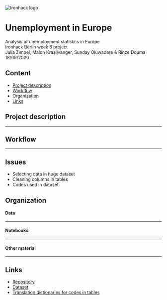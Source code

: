 ![Ironhack logo](https://i.imgur.com/1QgrNNw.png)

# Unemployment in Europe

Analysis of unemployment statistics in Europe
<br>Ironhack Berlin week 6 project
<br>Julia Zimpel, Malon Kraaijvanger, Sunday Oluwadare & Rinze Douma
<br>18/09/2020

## Content
- [Project description](#Project-description)
- [Workflow](#Workflow)
- [Organization](#Organization)
- [Links](#Links)

## Project description

***

## Workflow
***

## Issues
- Selecting data in huge dataset
- Cleaning columns in tables
- Codes used in dataset

## Organization

#### Data
***

#### Notebooks
***

#### Other material
***

## Links
- [Repository](https://github.com/therinz/unemployment_stats)
- [Dataset](https://ec.europa.eu/eurostat/web/lfs/data/database)
- [Translation dictionaries for codes in tables](https://ec.europa.eu/eurostat/estat-navtree-portlet-prod/BulkDownloadListing?sort=1&dir=dic%2Fen)
